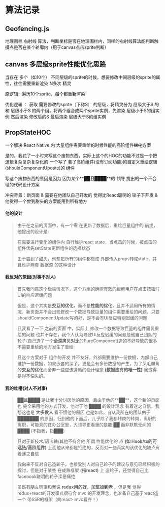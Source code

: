 # 算法记录 #

## Geofencing.js ##

地理围栏 右射线 算法，判断坐标是否在地理围栏内，同样的右射线算法能判断触摸点是否在某个轮廓内（用于canvas点击sprite判断）

## canvas 多层级sprite性能优化思路 ##

当存在 多个（如10个） 不同层级的sprite的时候，想要修改中间层级的sprite的属性，往往需要重新渲染 N多次 精灵

原逻辑 : 遍历10个sprite，每个都重新渲染

优化逻辑 ： 获取 需要修改的sprite（下称S） 的层级，将精灵分为 层级大于S 的和 层级小于S 的两个组，将两个组合成两个sprite实例，先渲染 层级小于S的组实例 然后渲染 修改后的S 最后渲染 层级大于S的组实例

## PropStateHOC ##

一个解决 React Native 内 大量组件需要重绘的时候性能的高阶组件~~优化~~方案 

是的，我花了一小时来写这个废物东西，实际上这个的HOC的功能不过是一个把逻辑复杂复杂复杂化的 一个写了 套了高阶组件(没有订阅功能)的自定义重绘逻辑(shouldComponentUpdate)的 组件

写这个废物东西的原因是因为 因为某个**██**且**████**的 领导 提出的一个不合理的代码设计方案

冲突背景：新页面 & 需要在他团队自己开发的 觉得比React聪明的 轮子下开发 & 他觉得一个尝到甜头的方案能用到所有地方

#### 他的设计
>
> 由于在之前的页面中，有一个需 在更新了数据后，重绘巨量组件的 前提，他提出的设计是:
>
> 在需要进行变化的组件内 自行维护react state，当点击的时候，被点击的组件优先setState更新组件的选择状态
>
> 由于尝到了甜头，他想把所有的组件都做成 外部传入props转成state，并且维护两套 数据源 的这种设计
>
#### 我反对的原因(对事不对人)
>
> 首先我同意这个极端情况下，这个方案的确能有效的缓解用户在点击按钮时UI的响应迟缓问题
>
> 但是，这个其实是**交互的优化**，而不是**性能的优化**，且并不适用所有的情况，新页面并不会出现修改一个数据导致巨量的组件需要重绘的问题，只要shouldComponentUpdate写的好，是不会有UI反应特别迟缓的问题
>
> 且我看了一下 之前的页面 中，实际上 修改一个数据导致巨量的组件需要重绘的问题 也并不存在，我个人认为导致UI反应迟缓的问题是他自己团队的轮子(自己造了一个**全深拷贝对比**的PureComponent)造的不好导致的很多不需要重绘的地方发生了重绘
>
> 且这个方案对于 组件的开发 并不友好，外部需要维护一份数据，内部自己维护一份数据，如果嵌套的深了，更是会有多份数据的产生，为了凤毛麟角的**交互的优化**而舍弃一些应该遵循的设计理念 **(数据应有的唯一性)** 我觉得是得不偿失的。

#### 我的吐槽(对人不对事)

> **██**且**████** 是让我十分讨厌他的原因，且由于他的**██**，这个新的页面也 完全采用他的方式开发，他对于他 **████** 的设计理念 有着迷之自信，我想这也是 **大多数人** 看不惯他的原因
> 也是如此，自从我所在的团队由于 **███████** 的原因，归到他的下面后，几乎除了我都转岗的转岗，离职的离职，可能真的在办公室里，大领导更看重的是能 **██** 而非默默无闻的 **████** (不指我，指███) 
>
> 且对于新技术/语法糖/其他不符合他 所谓 性能优化的 点 **(如 Hook/ts的可选链/高阶组件)** 上面他从来都是拒绝的，反而对一些真实的该优化的缺点有着迷之自信
> 
> 我向来不反对自己造轮子，也接受别人对自己轮子的建议与意见已经积极的探讨，但是对于某些 在成熟框架 **(指react)** 上 造轮子，还觉得自己比facebook聪明的轮子深恶痛绝
>
> 虽然有朋友同事和我说 **redux用的好，加班加到老** ，但是我 觉得redux+react的开发模式很符合 mvc 的开发理念，也准备自己基于react造一个 带SSR的框架（向react-imvc看齐！）
